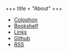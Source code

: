+++
title = "About"
+++

- [Colophon](/colophon)
- [Bookshelf](/books)
- [Links](/links)
- [Github](https://github.com/kencx)
- [RSS](/posts/index.xml)

